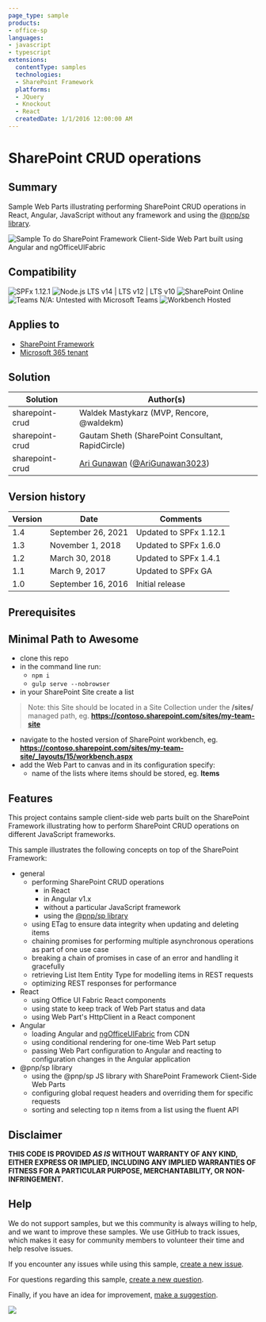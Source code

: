 ```yaml
---
page_type: sample
products:
- office-sp
languages:
- javascript
- typescript
extensions:
  contentType: samples
  technologies:
  - SharePoint Framework
  platforms:
  - JQuery
  - Knockout
  - React
  createdDate: 1/1/2016 12:00:00 AM
---
```

# SharePoint CRUD operations

## Summary

Sample Web Parts illustrating performing SharePoint CRUD operations in React, Angular, JavaScript without any framework and using the [@pnp/sp library](https://github.com/pnp/pnpjs).

![Sample To do SharePoint Framework Client-Side Web Part built using Angular and ngOfficeUIFabric](./assets/preview.png)

## Compatibility

![SPFx 1.12.1](https://img.shields.io/badge/SPFx-1.12.1-green.svg)
![Node.js LTS v14 | LTS v12 | LTS v10](https://img.shields.io/badge/Node.js-LTS%20v14%20%7C%20LTS%20v12%20%7C%20LTS%20v10-green.svg) 
![SharePoint Online](https://img.shields.io/badge/SharePoint-Online-yellow.svg)
![Teams N/A: Untested with Microsoft Teams](https://img.shields.io/badge/Teams-N%2FA-lightgrey.svg "Untested with Microsoft Teams") 
![Workbench Hosted](https://img.shields.io/badge/Workbench-Hosted-green.svg)

## Applies to

* [SharePoint Framework](https://docs.microsoft.com/sharepoint/dev/spfx/sharepoint-framework-overview)
* [Microsoft 365 tenant](https://docs.microsoft.com/sharepoint/dev/spfx/set-up-your-development-environment)

## Solution

Solution|Author(s)
--------|---------
sharepoint-crud|Waldek Mastykarz (MVP, Rencore, @waldekm)
sharepoint-crud|Gautam Sheth (SharePoint Consultant, RapidCircle)
sharepoint-crud|[Ari Gunawan](https://github.com/AriGunawan) ([@AriGunawan3023](https://twitter.com/AriGunawan3023))

## Version history

Version|Date|Comments
-------|----|--------
1.4|September 26, 2021|Updated to SPFx 1.12.1
1.3|November 1, 2018|Updated to SPFx 1.6.0
1.2|March 30, 2018|Updated to SPFx 1.4.1
1.1|March 9, 2017|Updated to SPFx GA
1.0|September 16, 2016|Initial release

## Prerequisites

## Minimal Path to Awesome

- clone this repo
- in the command line run:
  - `npm i`
  - `gulp serve --nobrowser`
- in your SharePoint Site create a list

> Note: this Site should be located in a Site Collection under the **/sites/** managed path, eg. **https://contoso.sharepoint.com/sites/my-team-site**

- navigate to the hosted version of SharePoint workbench, eg. **https://contoso.sharepoint.com/sites/my-team-site/_layouts/15/workbench.aspx**
- add the Web Part to canvas and in its configuration specify:
  - name of the lists where items should be stored, eg. **Items**

## Features

This project contains sample client-side web parts built on the SharePoint Framework illustrating how to perform SharePoint CRUD operations on different JavaScript frameworks.

This sample illustrates the following concepts on top of the SharePoint Framework:

- general
  - performing SharePoint CRUD operations
    - in React
    - in Angular v1.x
    - without a particular JavaScript framework
    - using the [@pnp/sp library](https://github.com/PnP/PnPJS)
  - using ETag to ensure data integrity when updating and deleting items
  - chaining promises for performing multiple asynchronous operations as part of one use case
  - breaking a chain of promises in case of an error and handling it gracefully
  - retrieving List Item Entity Type for modelling items in REST requests
  - optimizing REST responses for performance
- React
  - using Office UI Fabric React components
  - using state to keep track of Web Part status and data
  - using Web Part's HttpClient in a React component
- Angular
  - loading Angular and [ngOfficeUIFabric](http://ngofficeuifabric.com) from CDN
  - using conditional rendering for one-time Web Part setup
  - passing Web Part configuration to Angular and reacting to configuration changes in the Angular application
- @pnp/sp library
  - using the @pnp/sp JS library with SharePoint Framework Client-Side Web Parts
  - configuring global request headers and overriding them for specific requests
  - sorting and selecting top n items from a list using the fluent API

## Disclaimer

**THIS CODE IS PROVIDED *AS IS* WITHOUT WARRANTY OF ANY KIND, EITHER EXPRESS OR IMPLIED, INCLUDING ANY IMPLIED WARRANTIES OF FITNESS FOR A PARTICULAR PURPOSE, MERCHANTABILITY, OR NON-INFRINGEMENT.**

## Help

We do not support samples, but we this community is always willing to help, and we want to improve these samples. We use GitHub to track issues, which makes it easy for  community members to volunteer their time and help resolve issues.

If you encounter any issues while using this sample, [create a new issue](https://github.com/pnp/sp-dev-fx-webparts/issues/new?assignees=&labels=Needs%3A+Triage+%3Amag%3A%2Ctype%3Abug-suspected&template=bug-report.yml&sample=sharepoint-crud&authors=@waldekmastykarz%20@AriGunawan&title=sharepoint-crud%20-%20).

For questions regarding this sample, [create a new question](https://github.com/pnp/sp-dev-fx-webparts/issues/new?assignees=&labels=Needs%3A+Triage+%3Amag%3A%2Ctype%3Abug-suspected&template=question.yml&sample=sharepoint-crud&authors=@waldekmastykarz%20@AriGunawan&title=sharepoint-crud%20-%20).

Finally, if you have an idea for improvement, [make a suggestion](https://github.com/pnp/sp-dev-fx-webparts/issues/new?assignees=&labels=Needs%3A+Triage+%3Amag%3A%2Ctype%3Abug-suspected&template=suggestion.yml&sample=sharepoint-crud&authors=@waldekmastykarz%20@AriGunawan&title=sharepoint-crud%20-%20).

<img src="https://telemetry.sharepointpnp.com/sp-dev-fx-webparts/samples/sharepoint-crud" />
